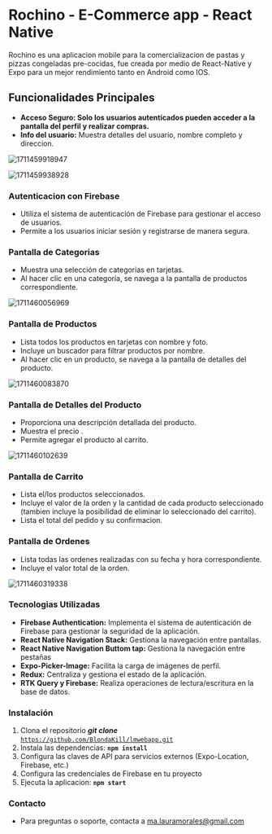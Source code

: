 # Rochino - E-Commerce app - React Native

Rochino es una aplicacion mobile para la comercializacion de pastas y pizzas congeladas pre-cocidas, fue creada por medio de React-Native y Expo para un mejor rendimiento tanto en Android como IOS.

## Funcionalidades Principales

- **Acceso Seguro:  Solo los usuarios autenticados pueden acceder a la pantalla del perfil y realizar compras.**
- **Info del usuario:** Muestra detalles del usuario,  nombre completo y direccion.


![1711459918947](image/readme/1711459918947.png)

![1711459938928](image/readme/1711459938928.png)


### Autenticacion con Firebase

* Utiliza el sistema de autenticación de Firebase para gestionar el acceso de usuarios.
* Permite a los usuarios iniciar sesión y registrarse de manera segura.

### Pantalla de Categorias

* Muestra una selección de categorías en tarjetas.
* Al hacer clic en una categoría, se navega a la pantalla de productos correspondiente.

![1711460056969](image/readme/1711460056969.png)

### Pantalla de Productos

* Lista todos los productos en tarjetas con nombre y foto.
* Incluye un buscador para filtrar productos por nombre.
* Al hacer clic en un producto, se navega a la pantalla de detalles del producto.

![1711460083870](image/readme/1711460083870.png)

### Pantalla de Detalles del Producto

* Proporciona una descripción detallada del producto.
* Muestra el precio .
* Permite agregar el producto al carrito.

![1711460102639](image/readme/1711460102639.png)



### Pantalla de Carrito

* Lista el/los productos seleccionados.
* Incluye el valor  de la orden y la cantidad de cada producto seleccionado (tambien incluye la posibilidad de eliminar lo seleccionado del carrito).
* Lista el total del pedido y su confirmacion.

### Pantalla de Ordenes

* Lista todas las ordenes realizadas con su fecha y hora correspondiente.
* Incluye el valor total de la orden.

![1711460319338](image/readme/1711460319338.png)


### Tecnologias Utilizadas

[](https://github.com/El88Aleman/Caste-Bebidas-React-Native/blob/master/readme.md#tecnologias-utilizadas)

* **Firebase Authentication:** Implementa el sistema de autenticación de Firebase para gestionar la seguridad de la aplicación.
* **React Native Navigation Stack:** Gestiona la navegación entre pantallas.
* **React Native Navigation Buttom tap:** Gestiona la navegación entre pestañas
* **Expo-Picker-Image:** Facilita la carga de imágenes de perfil.
* **Redux:** Centraliza y gestiona el estado de la aplicación.
* **RTK Query y Firebase:** Realiza operaciones de lectura/escritura en la base de datos.


### Instalación

1. Clona el repositorio ***git clone*** [`https://github.com/BlondaKill/lmwebapp.git`](`https://github.com/BlondaKill/lmwebapp.git`)
2. Instala las dependencias: **`npm install `**
3. Configura las claves de API para servicios externos (Expo-Location, Firebase, etc.)
4. Configura las credenciales de Firebase en tu proyecto
5. Ejecuta la aplicacion:  **`npm start`**


### Contacto

[](https://github.com/El88Aleman/Caste-Bebidas-React-Native/blob/master/readme.md#contacto)

* Para preguntas o soporte, contacta a [ma.lauramorales@gmail.com](mailto:Francobertone10@gmail.com)
